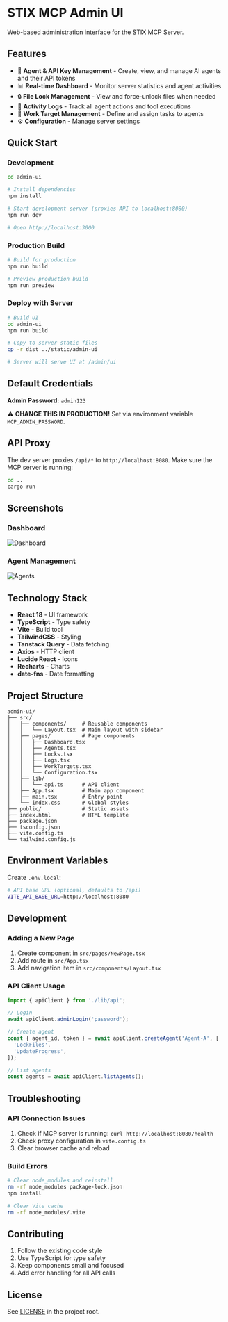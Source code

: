 # STIX MCP Admin UI

Web-based administration interface for the STIX MCP Server.

## Features

- 🔑 **Agent & API Key Management** - Create, view, and manage AI agents and their API tokens
- 📊 **Real-time Dashboard** - Monitor server statistics and agent activities
- 🔒 **File Lock Management** - View and force-unlock files when needed
- 📝 **Activity Logs** - Track all agent actions and tool executions
- 🎯 **Work Target Management** - Define and assign tasks to agents
- ⚙️ **Configuration** - Manage server settings

## Quick Start

### Development

```bash
cd admin-ui

# Install dependencies
npm install

# Start development server (proxies API to localhost:8080)
npm run dev

# Open http://localhost:3000
```

### Production Build

```bash
# Build for production
npm run build

# Preview production build
npm run preview
```

### Deploy with Server

```bash
# Build UI
cd admin-ui
npm run build

# Copy to server static files
cp -r dist ../static/admin-ui

# Server will serve UI at /admin/ui
```

## Default Credentials

**Admin Password:** `admin123`

⚠️ **CHANGE THIS IN PRODUCTION!** Set via environment variable `MCP_ADMIN_PASSWORD`.

## API Proxy

The dev server proxies `/api/*` to `http://localhost:8080`. Make sure the MCP server is running:

```bash
cd ..
cargo run
```

## Screenshots

### Dashboard
![Dashboard](docs/screenshots/dashboard.png)

### Agent Management
![Agents](docs/screenshots/agents.png)

## Technology Stack

- **React 18** - UI framework
- **TypeScript** - Type safety
- **Vite** - Build tool
- **TailwindCSS** - Styling
- **Tanstack Query** - Data fetching
- **Axios** - HTTP client
- **Lucide React** - Icons
- **Recharts** - Charts
- **date-fns** - Date formatting

## Project Structure

```
admin-ui/
├── src/
│   ├── components/     # Reusable components
│   │   └── Layout.tsx  # Main layout with sidebar
│   ├── pages/          # Page components
│   │   ├── Dashboard.tsx
│   │   ├── Agents.tsx
│   │   ├── Locks.tsx
│   │   ├── Logs.tsx
│   │   ├── WorkTargets.tsx
│   │   └── Configuration.tsx
│   ├── lib/
│   │   └── api.ts      # API client
│   ├── App.tsx         # Main app component
│   ├── main.tsx        # Entry point
│   └── index.css       # Global styles
├── public/             # Static assets
├── index.html          # HTML template
├── package.json
├── tsconfig.json
├── vite.config.ts
└── tailwind.config.js
```

## Environment Variables

Create `.env.local`:

```bash
# API base URL (optional, defaults to /api)
VITE_API_BASE_URL=http://localhost:8080
```

## Development

### Adding a New Page

1. Create component in `src/pages/NewPage.tsx`
2. Add route in `src/App.tsx`
3. Add navigation item in `src/components/Layout.tsx`

### API Client Usage

```typescript
import { apiClient } from './lib/api';

// Login
await apiClient.adminLogin('password');

// Create agent
const { agent_id, token } = await apiClient.createAgent('Agent-A', [
  'LockFiles',
  'UpdateProgress',
]);

// List agents
const agents = await apiClient.listAgents();
```

## Troubleshooting

### API Connection Issues

1. Check if MCP server is running: `curl http://localhost:8080/health`
2. Check proxy configuration in `vite.config.ts`
3. Clear browser cache and reload

### Build Errors

```bash
# Clear node_modules and reinstall
rm -rf node_modules package-lock.json
npm install

# Clear Vite cache
rm -rf node_modules/.vite
```

## Contributing

1. Follow the existing code style
2. Use TypeScript for type safety
3. Keep components small and focused
4. Add error handling for all API calls

## License

See [LICENSE](../../LICENSE) in the project root.
